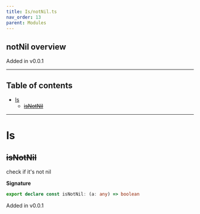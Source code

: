 ```yaml
---
title: Is/notNil.ts
nav_order: 13
parent: Modules
---
```


## notNil overview

Added in v0.0.1

---

<h2 class="text-delta">Table of contents</h2>

- [Is](#is)
  - [~~isNotNil~~](#isnotnil)

---

# Is

## ~~isNotNil~~

check if it's not nil

**Signature**

```ts
export declare const isNotNil: (a: any) => boolean
```

Added in v0.0.1
